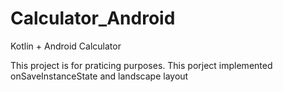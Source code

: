 # Calculator_Android
Kotlin + Android Calculator

This project is for praticing purposes.
This porject implemented onSaveInstanceState and landscape layout
